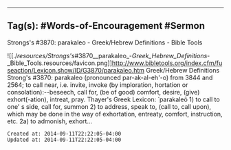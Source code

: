 
---
Tag(s): #Words-of-Encouragement #Sermon
---

Strongs's #3870: parakaleo - Greek/Hebrew Definitions - Bible Tools

![[./_resources/Strongs's_#3870__parakaleo_-_Greek_Hebrew_Definitions_-_Bible_Tools.resources/favicon.png]]<http://www.bibletools.org/index.cfm/fuseaction/Lexicon.show/ID/G3870/parakaleo.htm>
Greek/Hebrew Definitions Strong's #3870: parakaleo (pronounced par-ak-al-eh'-o) from 3844 and 2564; to call near, i.e. invite, invoke (by imploration, hortation or consolation):--beseech, call for, (be of good) comfort, desire, (give) exhort(-ation), intreat, pray. Thayer's Greek Lexicon: ́ parakaleō 1) to call to one' s side, call for, summon 2) to address, speak to, (call to, call upon), which may be done in the way of exhortation, entreaty, comfort, instruction, etc. 2a) to admonish, exhort...

    Created at: 2014-09-11T22:22:05-04:00
    Updated at: 2014-09-11T22:22:05-04:00

